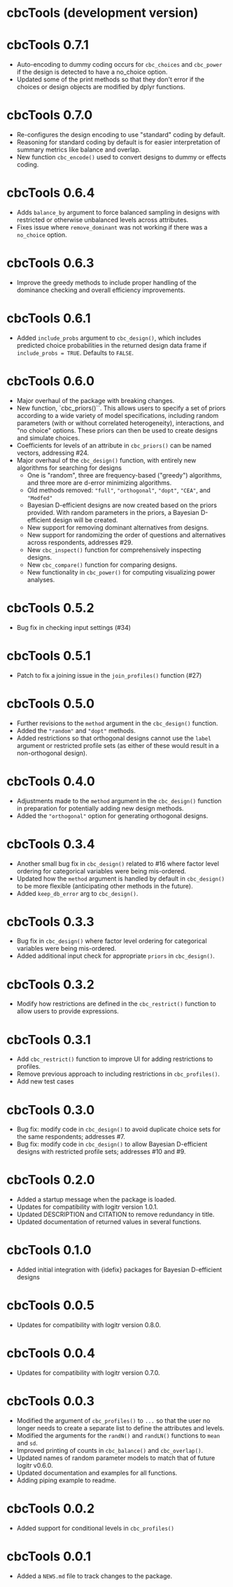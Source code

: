 # cbcTools (development version)

# cbcTools 0.7.1

- Auto-encoding to dummy coding occurs for `cbc_choices` and `cbc_power` if the design is detected to have a no_choice option.
- Updated some of the print methods so that they don't error if the choices or design objects are modified by dplyr functions.

# cbcTools 0.7.0

- Re-configures the design encoding to use "standard" coding by default.
- Reasoning for standard coding by default is for easier interpretation of summary metrics like balance and overlap.
- New function `cbc_encode()` used to convert designs to dummy or effects coding.

# cbcTools 0.6.4

- Adds `balance_by` argument to force balanced sampling in designs with restricted or otherwise unbalanced levels across attributes.
- Fixes issue where `remove_dominant` was not working if there was a `no_choice` option.

# cbcTools 0.6.3

- Improve the greedy methods to include proper handling of the dominance checking and overall efficiency improvements.

# cbcTools 0.6.1

- Added `include_probs` argument to `cbc_design()`, which includes predicted choice probabilities in the returned design data frame if `include_probs = TRUE`. Defaults to `FALSE`.

# cbcTools 0.6.0

- Major overhaul of the package with breaking changes.
- New function, `cbc_priors()``. This allows users to specify a set of priors according to a wide variety of model specifications, including random parameters (with or without correlated heterogeneity), interactions, and "no choice" options. These priors can then be used to create designs and simulate choices.
- Coefficients for levels of an attribute in `cbc_priors()` can be named vectors, addressing #24.
- Major overhaul of the `cbc_design()` function, with entirely new algorithms for searching for designs
  - One is "random", three are frequency-based ("greedy") algorithms, and three more are d-error minimizing algorithms.
  - Old methods removed: `"full"`, `"orthogonal"`, `"dopt"`, `"CEA"`, and `"Modfed"`
  - Bayesian D-efficient designs are now created based on the priors provided. With random parameters in the priors, a Bayesian D-efficient design will be created.
  - New support for removing dominant alternatives from designs.
  - New support for randomizing the order of questions and alternatives across respondents, addresses #29.
  - New `cbc_inspect()` function for comprehensively inspecting designs.
  - New `cbc_compare()` function for comparing designs.
  - New functionality in `cbc_power()` for computing visualizing power analyses.

# cbcTools 0.5.2

- Bug fix in checking input settings (#34)

# cbcTools 0.5.1

- Patch to fix a joining issue in the `join_profiles()` function (#27)

# cbcTools 0.5.0

- Further revisions to the `method` argument in the `cbc_design()` function.
- Added the `"random"` and `"dopt"` methods.
- Added restrictions so that orthogonal designs cannot use the `label` argument or restricted profile sets (as either of these would result in a non-orthogonal design).

# cbcTools 0.4.0

- Adjustments made to the `method` argument in the `cbc_design()` function in preparation for potentially adding new design methods.
- Added the `"orthogonal"` option for generating orthogonal designs.

# cbcTools 0.3.4

- Another small bug fix in `cbc_design()` related to #16 where factor level ordering for categorical variables were being mis-ordered.
- Updated how the `method` argument is handled by default in `cbc_design()` to be more flexible (anticipating other methods in the future).
- Added `keep_db_error` arg to `cbc_design()`.

# cbcTools 0.3.3

- Bug fix in `cbc_design()` where factor level ordering for categorical variables were being mis-ordered.
- Added additional input check for appropriate `priors` in `cbc_design()`.

# cbcTools 0.3.2

- Modify how restrictions are defined in the `cbc_restrict()` function to allow users to provide expressions.

# cbcTools 0.3.1

- Add `cbc_restrict()` function to improve UI for adding restrictions to profiles.
- Remove previous approach to including restrictions in `cbc_profiles()`.
- Add new test cases

# cbcTools 0.3.0

- Bug fix: modify code in `cbc_design()` to avoid duplicate choice sets for the same respondents; addresses #7.
- Bug fix: modify code in `cbc_design()` to allow Bayesian D-efficient designs with restricted profile sets; addresses #10 and #9.

# cbcTools 0.2.0

- Added a startup message when the package is loaded.
- Updates for compatibility with logitr version 1.0.1.
- Updated DESCRIPTION and CITATION to remove redundancy in title.
- Updated documentation of returned values in several functions.

# cbcTools 0.1.0

- Added initial integration with {idefix} packages for Bayesian D-efficient designs

# cbcTools 0.0.5

- Updates for compatibility with logitr version 0.8.0.

# cbcTools 0.0.4

- Updates for compatibility with logitr version 0.7.0.

# cbcTools 0.0.3

- Modified the argument of `cbc_profiles()` to `...` so that the user no longer needs to create a separate list to define the attributes and levels.
- Modified the arguments for the `randN()` and `randLN()` functions to `mean` and `sd`.
- Improved printing of counts in `cbc_balance()` and `cbc_overlap()`.
- Updated names of random parameter models to match that of future logitr v0.6.0.
- Updated documentation and examples for all functions.
- Adding piping example to readme.

# cbcTools 0.0.2

- Added support for conditional levels in `cbc_profiles()`

# cbcTools 0.0.1

- Added a `NEWS.md` file to track changes to the package.
